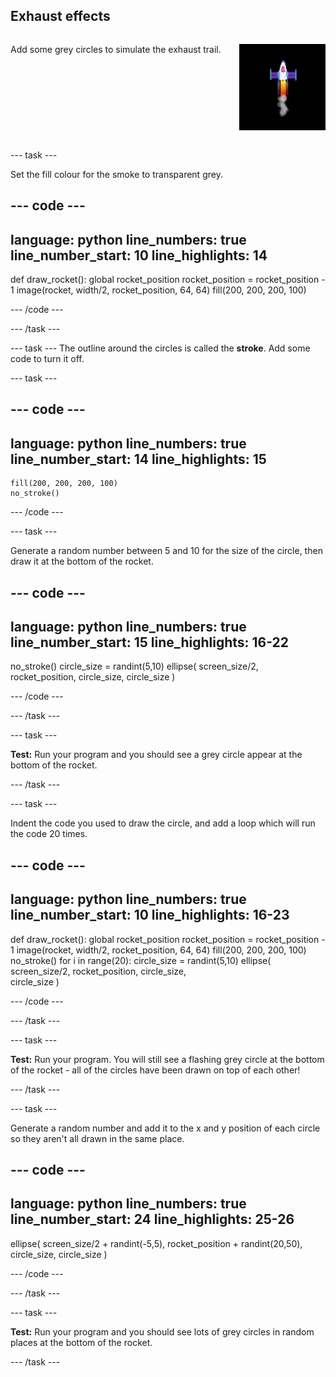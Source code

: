 ## Exhaust effects

<div style="display: flex; flex-wrap: wrap">
<div style="flex-basis: 200px; flex-grow: 1; margin-right: 15px;">

Add some grey circles to simulate the exhaust trail. 
</div>
<div>

![A slow animation of the smoke effect.](images/rocket_smoke.gif)
</div>
</div>


 
--- task ---

Set the fill colour for the smoke to transparent grey. 

--- code ---
---
language: python
line_numbers: true
line_number_start: 10
line_highlights: 14
---

def draw_rocket():
    global rocket_position
    rocket_position = rocket_position - 1
    image(rocket, width/2, rocket_position, 64, 64)
    fill(200, 200, 200, 100) 

--- /code ---

--- /task ---


--- task ---
The outline around the circles is called the **stroke**. Add some code to turn it off. 


--- task ---

--- code ---
---
language: python
line_numbers: true
line_number_start: 14
line_highlights: 15
---

    fill(200, 200, 200, 100) 
    no_stroke()
    

--- /code ---

--- task ---

Generate a random number between 5 and 10 for the size of the circle, then draw it at the bottom of the rocket.

--- code ---
---
language: python
line_numbers: true
line_number_start: 15
line_highlights: 16-22
---

no_stroke()
circle_size = randint(5,10) 
ellipse(
    screen_size/2, 
    rocket_position, 
    circle_size, 
    circle_size
)   

--- /code ---

--- /task ---

--- task ---

**Test:** Run your program and you should see a grey circle appear at the bottom of the rocket. 

--- /task ---

--- task ---

Indent the code you used to draw the circle, and add a loop which will run the code 20 times.

--- code ---
---
language: python
line_numbers: true
line_number_start: 10
line_highlights: 16-23
---

def draw_rocket():
    global rocket_position
    rocket_position = rocket_position - 1
    image(rocket, width/2, rocket_position, 64, 64)
    fill(200, 200, 200, 100) 
    no_stroke()
    for i in range(20):
        circle_size = randint(5,10)
        ellipse(
            screen_size/2, 
            rocket_position, 
            circle_size,    
            circle_size
        )
    

--- /code ---

--- /task ---

--- task ---

**Test:** Run your program. You will still see a flashing grey circle at the bottom of the rocket - all of the circles have been drawn on top of each other! 

--- /task ---

--- task ---

Generate a random number and add it to the x and y position of each circle so they aren't all drawn in the same place.


--- code ---
---
language: python
line_numbers: true
line_number_start: 24
line_highlights: 25-26
---

ellipse(
    screen_size/2 + randint(-5,5), 
    rocket_position + randint(20,50), 
    circle_size, 
    circle_size
)   

--- /code ---

--- /task ---


--- task ---

**Test:** Run your program and you should see lots of grey circles in random places at the bottom of the rocket. 

--- /task ---

